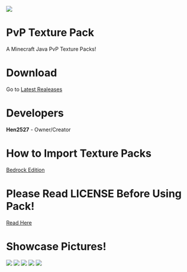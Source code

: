 [![](https://github.com/xXhen2527Xx/PvP-TP/blob/master/title.png?raw=true)](https://hen2527.tk/TP/)
# PvP Texture Pack
A Minecraft Java PvP Texture Packs!

# Download
Go to [Latest Realeases](https://github.com/xXhen2527Xx/PvP-TP/releases/latest/)

# Developers
**Hen2527** - Owner/Creator

# How to Import Texture Packs
[Bedrock Edition](BE/)<br>

# Please Read LICENSE Before Using Pack!
[Read Here](https://github.com/xXhen2527Xx/PvP-TP/blob/master/LICENSE)

# Showcase Pictures!
![](/tools.png)
![](/ores.png)
![](/lava-and-water.png)
![](/sky.png)
![](/blocks.png)
